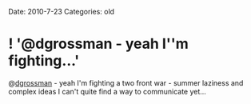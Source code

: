 Date: 2010-7-23
Categories: old

# ! '@dgrossman - yeah I''m fighting...'

@<a href="http://twitter.com/dgrossman" class="aktt_username">dgrossman</a> - yeah I'm fighting a two front war - summer laziness and complex ideas I can't quite find a way to communicate yet...
